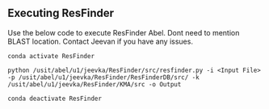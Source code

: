 **Executing ResFinder** 
----------------------
Use the below code to execute ResFinder Abel. Dont need to mention BLAST location.
Contact Jeevan if you have any issues. 

```
conda activate ResFinder 

python /usit/abel/u1/jeevka/ResFinder/src/resfinder.py -i <Input File> -p /usit/abel/u1/jeevka/ResFinder/ResFinderDB/src/ -k /usit/abel/u1/jeevka/ResFinder/KMA/src -o Output

conda deactivate ResFinder 
```
